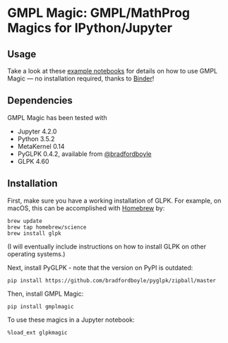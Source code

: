 # GMPL Magic: GMPL/MathProg Magics for IPython/Jupyter

## Usage

Take a look at these [example notebooks](https://github.com/nelsonuhan/gmplmagicexamples) for details on how to use GMPL Magic &mdash; no installation required, thanks to [Binder](http://mybinder.org)!

## Dependencies

GMPL Magic has been tested with 

* Jupyter 4.2.0 
* Python 3.5.2
* MetaKernel 0.14
* PyGLPK 0.4.2, available from [@bradfordboyle](https://github.com/bradfordboyle/pyglpk)
* GLPK 4.60

## Installation

First, make sure you have a working installation of GLPK. For example, on macOS, this can be accomplished with [Homebrew](http://brew.sh) by:

```
brew update
brew tap homebrew/science
brew install glpk
```

(I will eventually include instructions on how to install GLPK on other operating systems.)

Next, install PyGLPK - note that the version on PyPI is outdated:

```
pip install https://github.com/bradfordboyle/pyglpk/zipball/master
```

Then, install GMPL Magic:

```
pip install gmplmagic
```

To use these magics in a Jupyter notebook:

```
%load_ext glpkmagic
```
